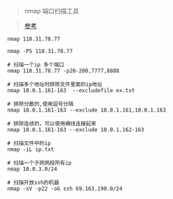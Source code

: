 > nmap 端口扫描工具

> [参考](https://www.whatdy.com/articles/2018/04/linux-internet-security.html)

    nmap 118.31.78.77
    
    nmap -PS 118.31.78.77
    
    # 扫描一个ip 多个端口
    nmap 118.31.78.77 -p20-200,7777,8888
    
    # 扫描多个地址时排除文件里面的ip地址
    nmap 10.0.1.161-163  --excludefile ex.txt
    
    # 排除分散的,使用逗号分隔
    nmap 10.0.1.161-163 --exclude 10.0.1.161,10.0.1.163
    
    # 排除连续的，可以使用横线连接起来
    nmap 10.0.1.161-163 --exclude 10.0.1.162-163
    
    # 扫描文件中的ip
    nmap -iL ip.txt
    
    # 扫描一个子网网段所有ip
    nmap 10.0.3.0/24
    
    # 扫描开放ssh的机器
    nmap -sV -p22 -oG ssh 69.163.190.0/24
